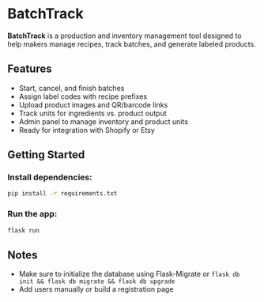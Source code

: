 # BatchTrack

**BatchTrack** is a production and inventory management tool designed to help makers manage recipes, track batches, and generate labeled products.

## Features

- Start, cancel, and finish batches
- Assign label codes with recipe prefixes
- Upload product images and QR/barcode links
- Track units for ingredients vs. product output
- Admin panel to manage inventory and product units
- Ready for integration with Shopify or Etsy

## Getting Started

### Install dependencies:
```bash
pip install -r requirements.txt
```

### Run the app:
```bash
flask run
```

## Notes

- Make sure to initialize the database using Flask-Migrate or `flask db init && flask db migrate && flask db upgrade`
- Add users manually or build a registration page